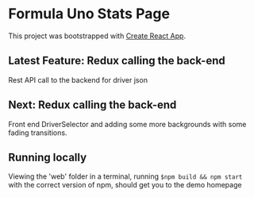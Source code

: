 # Formula Uno Stats Page

This project was bootstrapped with [Create React App](https://github.com/facebook/create-react-app).

## Latest Feature: Redux calling the back-end
 Rest API call to the backend for driver json  

## Next: Redux calling the back-end
 Front end DriverSelector and adding some more backgrounds with some fading transitions.  

## Running locally
Viewing the 'web' folder in a terminal, running `$npm build && npm start`  
with the correct version of npm, should get you to the demo homepage

